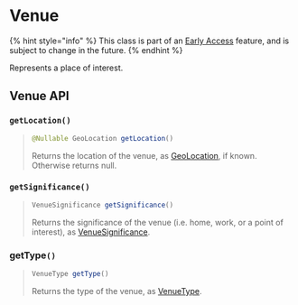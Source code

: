# Venue

{% hint style="info" %}
This class is part of an [Early Access](../../../../appendix/feature-production-readiness.md) feature, and is subject to change in the future.
{% endhint %}

Represents a place of interest.

## Venue API

### `getLocation()`

> ```java
> @Nullable GeoLocation getLocation()
> ```
>
> Returns the location of the venue, as [GeoLocation](../geolocation.md), if known. Otherwise returns null.

### `getSignificance()`

> ```java
> VenueSignificance getSignificance()
> ```
>
> Returns the significance of the venue (i.e. home, work, or a point of interest), as [VenueSignificance](segmenttype.md).

### getType`()`

> ```java
> VenueType getType()
> ```
>
> Returns the type of the venue, as [VenueType](venuetype.md).
